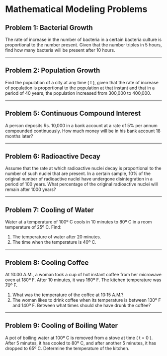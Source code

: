 # Mathematical Modeling Problems

## Problem 1: Bacterial Growth

The rate of increase in the number of bacteria in a certain bacteria culture is proportional to the number present. Given that the number triples in 5 hours, find how many bacteria will be present after 10 hours.

---

## Problem 2: Population Growth

Find the population of a city at any time \( t \), given that the rate of increase of population is proportional to the population at that instant and that in a period of 40 years, the population increased from 300,000 to 400,000.


---

## Problem 5: Continuous Compound Interest

A person deposits Rs. 10,000 in a bank account at a rate of 5% per annum compounded continuously. How much money will be in his bank account 18 months later?


---

## Problem 6: Radioactive Decay

Assume that the rate at which radioactive nuclei decay is proportional to the number of such nuclei that are present. In a certain sample, 10% of the original number of radioactive nuclei have undergone disintegration in a period of 100 years. What percentage of the original radioactive nuclei will remain after 1000 years?


---

## Problem 7: Cooling of Water

Water at a temperature of 100º C cools in 10 minutes to 80º C in a room temperature of 25º C. Find:
1. The temperature of water after 20 minutes.
2. The time when the temperature is 40º C.


---

## Problem 8: Cooling Coffee

At 10:00 A.M., a woman took a cup of hot instant coffee from her microwave oven at 180º F. After 10 minutes, it was 160º F. The kitchen temperature was 70º F. 

1. What was the temperature of the coffee at 10:15 A.M.?
2. The woman likes to drink coffee when its temperature is between 130º F and 140º F. Between what times should she have drunk the coffee?


---

## Problem 9: Cooling of Boiling Water

A pot of boiling water at 100º C is removed from a stove at time \( t = 0 \). After 5 minutes, it has cooled to 80º C, and after another 5 minutes, it has dropped to 65º C. Determine the temperature of the kitchen.

